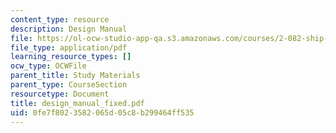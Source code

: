 ```yaml
---
content_type: resource
description: Design Manual
file: https://ol-ocw-studio-app-qa.s3.amazonaws.com/courses/2-082-ship-structural-analysis-design-13-122-spring-2003/0fe7f8023582065d05c8b299464ff535_design_manual_fixed.pdf
file_type: application/pdf
learning_resource_types: []
ocw_type: OCWFile
parent_title: Study Materials
parent_type: CourseSection
resourcetype: Document
title: design_manual_fixed.pdf
uid: 0fe7f802-3582-065d-05c8-b299464ff535
---
```

